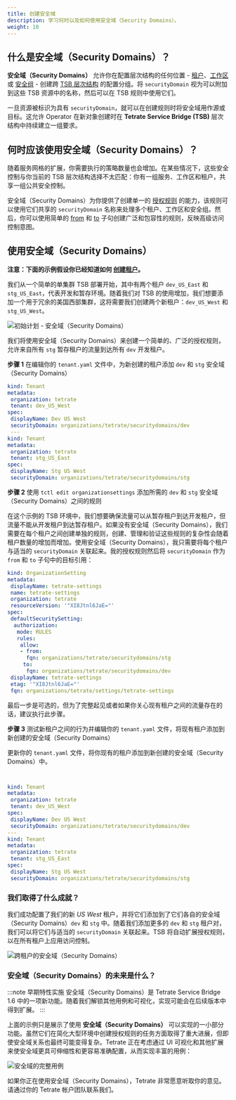 ```yaml
---
title: 创建安全域
description: 学习何时以及如何使用安全域（Security Domains）。
weight: 10
---
```


## 什么是安全域（Security Domains）？

**安全域（Security Domains）** 允许你在配置层次结构的任何位置 - [租户](../../refs/tsb/v2/tenant#tetrateio-api-tsb-v2-tenant)、[工作区](../../refs/tsb/v2/workspace#tetrateio-api-tsb-v2-workspace) 或 [安全组](../../refs/tsb/security/v2/security-group#tetrateio-api-tsb-security-v2-group) - 创建跨 [TSB 层次结构](../../concepts/security#tenancy) 的配置分组。将 `securityDomain` 视为可以附加到这些 TSB 资源中的名称，然后可以在 TSB 规则中使用它们。

一旦资源被标识为具有 `securityDomain`，就可以在创建规则时将安全域用作源或目标。这允许 Operator 在新对象创建时在 **Tetrate Service Bridge (TSB)** 层次结构中持续建立一组要求。

## 何时应该使用安全域（Security Domains）？

随着服务网格的扩展，你需要执行的策略数量也会增加。在某些情况下，这些安全控制与你当前的 TSB 层次结构选择不太匹配：你有一组服务、工作区和租户，共享一组公共安全控制。

安全域（Security Domains）为你提供了创建单一的 [授权规则](../../refs/tsb/security/v2/security-setting#tetrateio-api-tsb-security-v2-authorizationrules) 的能力，该规则可以使用它们共享的 `securityDomain` 名称来处理多个租户、工作区和安全组。然后，你可以使用简单的 [from](../../refs/tsb/security/v2/security-setting#tetrateio-api-tsb-security-v2-rule-from) 和 [to](../../refs/tsb/security/v2/security-setting#tetrateio-api-tsb-security-v2-rule-to) 子句创建广泛和包容性的规则，反映高级访问控制意图。

## 使用安全域（Security Domains）

**注意：下面的示例假设你已经知道如何 [创建租户](../../quickstart/tenant)。**

我们从一个简单的单集群 TSB 部署开始，其中有两个租户 `dev_US_East` 和 `stg_US_East`，代表开发和暂存环境。随着我们对 TSB 的使用增加，我们想要添加一个用于冗余的美国西部集群，这将需要我们创建两个新租户：`dev_US_West` 和 `stg_US_West`。

![初始计划 - 安全域（Security Domains）](../../assets/security-domains-1.png)

我们将使用安全域（Security Domains）来创建一个简单的、广泛的授权规则，允许来自所有 `stg` 暂存租户的流量到达所有 `dev` 开发租户。

**步骤 1** 在编辑你的 `tenant.yaml` 文件中，为新创建的租户添加 `dev` 和 `stg` 安全域（Security Domains）

```yaml
kind: Tenant
metadata:
 organization: tetrate
 tenant: dev_US_West
spec:
 displayName: Dev US West
 securityDomain: organizations/tetrate/securitydomains/dev
 ---
kind: Tenant
metadata:
 organization: tetrate
 tenant: stg_US_East
spec:
 displayName: Stg US West
 securityDomain: organizations/tetrate/securitydomains/stg
```

**步骤 2** 使用 `tctl edit organizationsettings` 添加所需的 `dev` 和 `stg` 安全域（Security Domains）之间的规则

在这个示例的 TSB 环境中，我们想要确保流量可以从暂存租户到达开发租户，但流量不能从开发租户到达暂存租户。如果没有安全域（Security Domains），我们需要在每个租户之间创建单独的规则，创建、管理和验证这些规则的复杂性会随着租户数量的增加而增加。使用安全域（Security Domains），我只需要将每个租户与适当的 `securityDomain` 关联起来。我的授权规则然后将 `securityDomain` 作为 `from` 和 `to` 子句中的目标引用：

```yaml
kind: OrganizationSetting
metadata:
 displayName: tetrate-settings
 name: tetrate-settings
 organization: tetrate
 resourceVersion: '"XI8Jtnl6JaE="'
spec:
 defaultSecuritySetting:
  authorization:
   mode: RULES
   rules:
    allow:
    - from:
      fqn: organizations/tetrate/securitydomains/stg
     to:
      fqn: organizations/tetrate/securitydomains/dev
 displayName: tetrate-settings
 etag: '"XI8Jtnl6JaE="'
 fqn: organizations/tetrate/settings/tetrate-settings
```

最后一步是可选的，但为了完整起见或者如果你关心现有租户之间的流量存在的话，建议执行此步骤。

**步骤 3** 测试新租户之间的行为并编辑你的 `tenant.yaml` 文件，将现有租户添加到新创建的安全域（Security Domains）

更新你的 `tenant.yaml` 文件，将你现有的租户添加到新创建的安全域（Security Domains）中。

```yaml


kind: Tenant
metadata:
 organization: tetrate
 tenant: dev_US_West
spec:
 displayName: Dev US West
 securityDomain: organizations/tetrate/securitydomains/dev
---
kind: Tenant
metadata:
 organization: tetrate
 tenant: stg_US_East
spec:
 displayName: Stg US West
 securityDomain: organizations/tetrate/securitydomains/stg
```

### 我们取得了什么成就？

我们成功配置了我们的新 *US West* 租户，并将它们添加到了它们各自的安全域（Security Domains）`dev` 和 `stg` 中。随着我们添加更多的 `dev` 和 `stg` 租户对，我们可以将它们与适当的 `securityDomain` 关联起来。TSB 将自动扩展授权规则，以在所有租户上应用访问控制。

![跨租户的安全域（Security Domains）](../../assets/security-domains-2.png)

### 安全域（Security Domains）的未来是什么？

:::note 早期特性实施
安全域（Security Domains）是 Tetrate Service Bridge 1.6 中的一项新功能。随着我们解锁其他用例和可视化，实现可能会在后续版本中得到扩展。
:::

上面的示例只是展示了使用 **安全域（Security Domains）** 可以实现的一小部分功能。虽然它们在简化大型环境中创建授权规则的任务方面取得了重大进展，但即使安全域关系也最终可能变得复杂。Tetrate 正在考虑通过 UI 可视化和其他扩展来使安全域更具可伸缩性和更容易准确配置，从而实现丰富的用例：

![安全域的完整用例](../../assets/security-domains-3.png)

如果你正在使用安全域（Security Domains），Tetrate 非常愿意听取你的意见。请通过你的 Tetrate 帐户团队联系我们。
